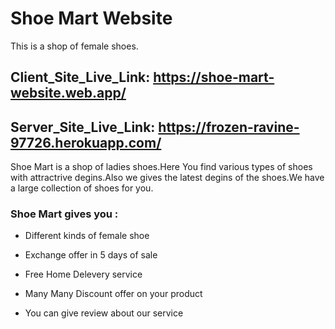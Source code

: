 # Shoe Mart Website

This is a shop of female shoes.

## Client_Site_Live_Link: https://shoe-mart-website.web.app/

## Server_Site_Live_Link: https://frozen-ravine-97726.herokuapp.com/

Shoe Mart is a shop of ladies shoes.Here You find various types of shoes with attractrive degins.Also we gives the latest degins of the shoes.We have a large collection of shoes for you.

### Shoe Mart gives you :

- Different kinds of female shoe

- Exchange offer in 5 days of sale

- Free Home Delevery service

- Many Many Discount offer on your product

- You can give review about our service
